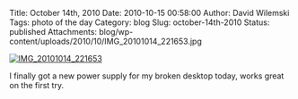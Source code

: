 Title: October 14th, 2010
Date: 2010-10-15 00:58:00
Author: David Wilemski
Tags: photo of the day
Category: blog
Slug: october-14th-2010
Status: published
Attachments: blog/wp-content/uploads/2010/10/IMG_20101014_221653.jpg

[![](http://oromis.davidwilemski.com/blog/wp-content/uploads/2010/10/IMG_20101014_221653-300x225.jpg
"IMG_20101014_221653")](http://oromis.davidwilemski.com/blog/wp-content/uploads/2010/10/IMG_20101014_221653.jpg)

I finally got a new power supply for my broken desktop today, works
great on the first try.
